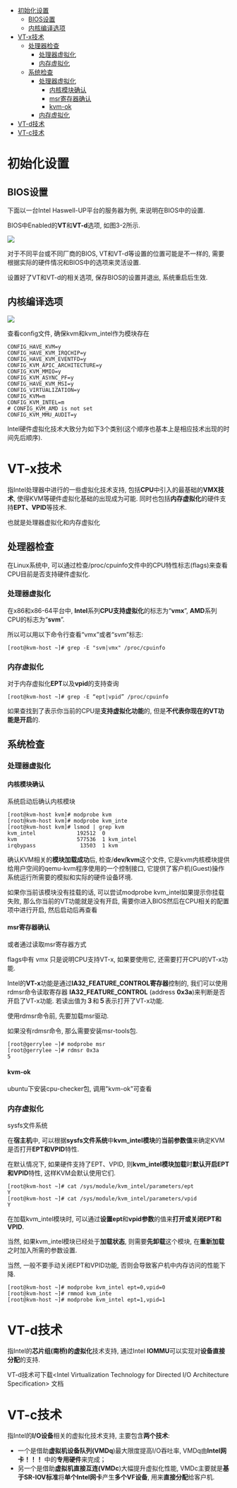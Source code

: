 
<!-- @import "[TOC]" {cmd="toc" depthFrom=1 depthTo=6 orderedList=false} -->

<!-- code_chunk_output -->

- [初始化设置](#初始化设置)
  - [BIOS设置](#bios设置)
  - [内核编译选项](#内核编译选项)
- [VT-x技术](#vt-x技术)
  - [处理器检查](#处理器检查)
    - [处理器虚拟化](#处理器虚拟化)
    - [内存虚拟化](#内存虚拟化)
  - [系统检查](#系统检查)
    - [处理器虚拟化](#处理器虚拟化-1)
      - [内核模块确认](#内核模块确认)
      - [msr寄存器确认](#msr寄存器确认)
      - [kvm-ok](#kvm-ok)
    - [内存虚拟化](#内存虚拟化-1)
- [VT-d技术](#vt-d技术)
- [VT-c技术](#vt-c技术)

<!-- /code_chunk_output -->

# 初始化设置

## BIOS设置

下面以一台Intel Haswell\-UP平台的服务器为例, 来说明在BIOS中的设置. 

BIOS中Enabled的**VT**和**VT\-d**选项, 如图3-2所示. 

![](./images/2019-05-15-09-02-49.png)

对于不同平台或不同厂商的BIOS, VT和VT\-d等设置的位置可能是不一样的, 需要根据实际的硬件情况和BIOS中的选项来灵活设置. 

设置好了VT和VT\-d的相关选项, 保存BIOS的设置并退出, 系统重启后生效. 

## 内核编译选项

![](./images/2019-05-15-11-09-31.png)

查看config文件, 确保kvm和kvm\_intel作为模块存在

```
CONFIG_HAVE_KVM=y
CONFIG_HAVE_KVM_IRQCHIP=y
CONFIG_HAVE_KVM_EVENTFD=y
CONFIG_KVM_APIC_ARCHITECTURE=y
CONFIG_KVM_MMIO=y
CONFIG_KVM_ASYNC_PF=y
CONFIG_HAVE_KVM_MSI=y
CONFIG_VIRTUALIZATION=y
CONFIG_KVM=m
CONFIG_KVM_INTEL=m
# CONFIG_KVM_AMD is not set
CONFIG_KVM_MMU_AUDIT=y
```

Intel硬件虚拟化技术大致分为如下3个类别(这个顺序也基本上是相应技术出现的时间先后顺序). 

# VT-x技术

指Intel处理器中进行的一些虚拟化技术支持, 包括**CPU**中引入的最基础的**VMX技术**, 使得KVM等硬件虚拟化基础的出现成为可能. 同时也包括**内存虚拟化**的硬件支持**EPT、VPID**等技术. 

也就是处理器虚拟化和内存虚拟化

## 处理器检查

在Linux系统中, 可以通过检查/proc/cpuinfo文件中的CPU特性标志(flags)来查看CPU目前是否支持硬件虚拟化. 

### 处理器虚拟化

在x86和x86\-64平台中, **Intel**系列**CPU支持虚拟化**的标志为“**vmx**”, **AMD**系列CPU的标志为“**svm**”. 

所以可以用以下命令行查看“vmx”或者“svm”标志: 

```
[root@kvm-host ~]# grep -E "svm|vmx" /proc/cpuinfo
```

### 内存虚拟化

对于内存虚拟化**EPT**以及**vpid**的支持查询

```
[root@kvm-host ~]# grep -E “ept|vpid” /proc/cpuinfo 
```

如果查找到了表示你当前的CPU是**支持虚拟化功能**的, 但是**不代表你现在的VT功能是开启**的. 

## 系统检查

### 处理器虚拟化

#### 内核模块确认

系统启动后确认内核模块

```
[root@kvm-host kvm]# modprobe kvm
[root@kvm-host kvm]# modprobe kvm_inte
[root@kvm-host kvm]# lsmod | grep kvm
kvm_intel             192512  0 
kvm                   577536  1 kvm_intel
irqbypass              13503  1 kvm
```

确认KVM相关的**模块加载成功**后, 检查/**dev/kvm**这个文件, 它是kvm内核模块提供给用户空间的qemu\-kvm程序使用的一个控制接口, 它提供了客户机(Guest)操作系统运行所需要的模拟和实际的硬件设备环境. 

如果你当前该模块没有挂载的话, 可以尝试modprobe kvm\_intel如果提示你挂载失败, 那么你当前的VT功能就是没有开启, 需要你进入BIOS然后在CPU相关的配置项中进行开启, 然后启动后再查看

#### msr寄存器确认

或者通过读取msr寄存器方式

flags中有 vmx 只是说明CPU支持VT\-x, 如果要使用它, 还需要打开CPU的VT\-x功能.  

Intel的**VT\-x**功能是通过**IA32\_FEATURE\_CONTROL寄存器**控制的, 我们可以使用rdmsr命令读取寄存器 **IA32\_FEATURE\_CONTROL** (address **0x3a**)来判断是否开启了VT\-x功能. 若读出值为**３**和**５**表示打开了VT\-x功能. 

使用rdmsr命令前, 先要加载msr驱动.  

如果没有rdmsr命令, 那么需要安装msr\-tools包. 

```
[root@gerrylee ~]# modprobe msr
[root@gerrylee ~]# rdmsr 0x3a
5
```

#### kvm-ok

ubuntu下安装cpu\-checker包, 调用"kvm\-ok"可查看

### 内存虚拟化

sysfs文件系统

在**宿主机**中, 可以根据**sysfs文件系统**中**kvm\_intel模块**的**当前参数值**来确定KVM是否打开**EPT和VPID**特性. 

在默认情况下, 如果硬件支持了EPT、VPID, 则**kvm\_intel模块加载**时**默认开启EPT和VPID**特性, 这样KVM会默认使用它们. 

```
[root@kvm-host ~]# cat /sys/module/kvm_intel/parameters/ept
Y
[root@kvm-host ~]# cat /sys/module/kvm_intel/parameters/vpid
Y
```

在加载kvm\_intel模块时, 可以通过**设置ept**和**vpid参数**的值来**打开或关闭EPT和VPID**. 

当然, 如果kvm\_intel模块已经处于**加载状态**, 则需要**先卸载**这个模块, 在**重新加载**之时加入所需的参数设置. 

当然, 一般不要手动关闭EPT和VPID功能, 否则会导致客户机中内存访问的性能下降. 

```
[root@kvm-host ~]# modprobe kvm_intel ept=0,vpid=0 
[root@kvm-host ~]# rmmod kvm_inte
[root@kvm-host ~]# modprobe kvm_intel ept=1,vpid=1
```

# VT-d技术

指Intel的**芯片组(南桥)的虚拟化**技术支持, 通过Intel **IOMMU**可以实现对**设备直接分配**的支持. 

VT-d技术可下载<Intel Virtualization Technology for Directed I/O Architecture Specification> 文档

# VT-c技术

指Intel的**I/O设备**相关的虚拟化技术支持, 主要包含**两个技术**: 

- 一个是借助**虚拟机设备队列(VMDq**)最大限度提高I/O吞吐率, VMDq由**Intel网卡！！！** 中的**专用硬件**来完成；
- 另一个是借助**虚拟机直接互连(VMDc**)大幅提升虚拟化性能, VMDc主要就是**基于SR\-IOV标准**将**单个Intel网卡**产生**多个VF设备**, 用来**直接分配**给客户机. 